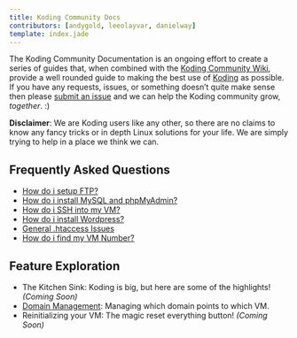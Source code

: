 ```yaml
---
title: Koding Community Docs
contributors: [andygold, leeolayvar, danielway]
template: index.jade
---
```



The Koding Community Documentation is an ongoing effort to create a series
of guides that, when combined with the
[Koding Community Wiki](https://github.com/koding/docs/wiki),
provide a well rounded guide to making the best use of
[Koding](https://koding.com) as possible.
If you have any requests, issues, or something doesn’t quite make sense
then please
[submit an issue](https://github.com/koding/docs/issues/new)
and we can help the Koding community grow, *together*. :)


**Disclaimer**: We are Koding users like any other, so there are no claims to
know any fancy tricks or in depth Linux solutions for your life. We are
simply trying to help in a place we think we can.



<a name="frequently-asked-questions" class="anchor"></a>
## Frequently Asked Questions

- [How do i setup FTP?](guides/setting-up-ftp/)
- [How do i install MySQL and phpMyAdmin?](guides/installing-mysql-phpmyadmin/)
- [How do i SSH into my VM?](guides/ssh-into-your-vm/)
- [How do i install Wordpress?](guides/installing-wordpress/)
- [General .htaccess Issues](guides/general-htaccess/)
- [How do i find my VM Number?](guides/find-your-vm-number/)



<a name="feature-exploration" class="anchor"></a>
## Feature Exploration

- The Kitchen Sink: Koding is big, but here are some of the highlights! *(Coming Soon)*
- [Domain Management](guides/domain-management/): Managing which domain points to which VM.
- Reinitializing your VM: The magic reset everything button! *(Coming Soon)*


